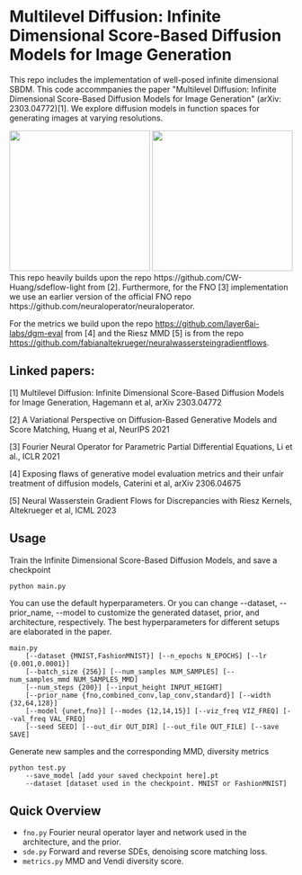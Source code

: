 # Multilevel Diffusion: Infinite Dimensional Score-Based Diffusion Models for Image Generation

This repo includes the implementation of well-posed infinite dimensional SBDM. This code accommpanies the paper "Multilevel Diffusion: Infinite Dimensional Score-Based Diffusion Models for Image Generation" (arXiv: 2303.04772)[1].
We explore diffusion models in function spaces for generating images at varying resolutions. 

<img src="https://github.com/PaulLyonel/multilevelDiff/title_imgs/mnist_samples_26fnocc.png" width="250"/> 

<img src="https://github.com/PaulLyonel/multilevelDiff/title_imgs/mnist_samples_56fnocc.png" width="250"/> 
This repo heavily builds upon the repo https://github.com/CW-Huang/sdeflow-light from [2]. 
Furthermore, for the FNO [3] implementation we use an 
earlier version of the official FNO repo https://github.com/neuraloperator/neuraloperator.

For the metrics we build upon the repo https://github.com/layer6ai-labs/dgm-eval from [4] 
and the Riesz MMD [5] is from the repo https://github.com/fabianaltekrueger/neuralwassersteingradientflows.


## Linked papers: 
[1] Multilevel Diffusion: Infinite Dimensional Score-Based Diffusion Models for Image Generation, Hagemann et al, arXiv 2303.04772

[2] A Variational Perspective on Diffusion-Based Generative Models and Score Matching, Huang et al, NeurIPS 2021

[3] Fourier Neural Operator for Parametric Partial Differential Equations, Li et al., ICLR 2021

[4] Exposing flaws of generative model evaluation metrics and their unfair treatment of diffusion models, Caterini et al, arXiv 2306.04675

[5] Neural Wasserstein Gradient Flows for Discrepancies with Riesz Kernels, Altekrueger et al, ICML 2023

## Usage

Train the Infinite Dimensional Score-Based Diffusion Models, and save a checkpoint
```
python main.py
```

You can use the default hyperparameters. Or you can change --dataset, --prior_name, --model to customize the generated dataset, prior, and architecture, respectively. The best hyperparameters for different setups are elaborated in the paper.
```
main.py 
    [--dataset {MNIST,FashionMNIST}] [--n_epochs N_EPOCHS] [--lr {0.001,0.0001}]
    [--batch_size {256}] [--num_samples NUM_SAMPLES] [--num_samples_mmd NUM_SAMPLES_MMD]
    [--num_steps {200}] [--input_height INPUT_HEIGHT]
    [--prior_name {fno,combined_conv,lap_conv,standard}] [--width {32,64,128}]
    [--model {unet,fno}] [--modes {12,14,15}] [--viz_freq VIZ_FREQ] [--val_freq VAL_FREQ]
    [--seed SEED] [--out_dir OUT_DIR] [--out_file OUT_FILE] [--save SAVE]
```

Generate new samples and the corresponding MMD, diversity metrics
```
python test.py
    --save_model [add your saved checkpoint here].pt
    --dataset [dataset used in the checkpoint. MNIST or FashionMNIST]
```

## Quick Overview
- `fno.py` Fourier neural operator layer and network used in the architecture, and the prior.
- `sde.py` Forward and reverse SDEs, denoising score matching loss.
- `metrics.py` MMD and Vendi diversity score.

